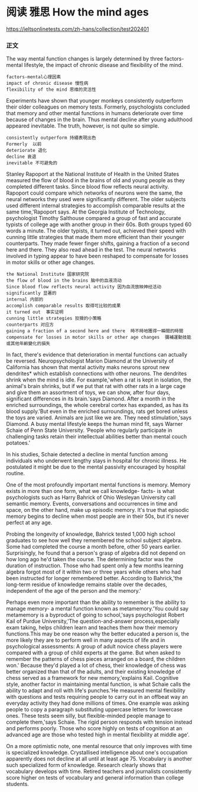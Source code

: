 # 阅读 雅思 How the mind ages
https://ieltsonlinetests.com/zh-hans/collection/test202401

### 正文
The way mental function changes is largely determined by three factors-mental lifestyle, the impact of chronic disease and flexibility of the mind.  
```
factors-mental心理因素  
impact of chronic disease 慢性病  
flexibility of the mind 思维的灵活性  
```

Experiments have shown that younger monkeys consistently outperform their older colleagues on memory tests. Formerly, psychologists concluded that memory and other mental functions in humans deteriorate over time because of changes in the brain. Thus mental decline after young adulthood appeared inevitable. The truth, however, is not quite so simple.  
```
consistently outperform 持續表現出色  
Formerly  以前
deteriorate 退化  
decline 衰退
inevitable 不可避免的  
```

Stanley Rapoport at the National Institute of Health in the United States measured the flow of blood in the brains of old and young people as they completed different tasks. Since blood flow reflects neural activity. Rapoport could compare which networks of neurons were the same, the neural networks they used were significantly different. The older subjects used different internal strategies to accomplish comparable results at the same time,'Rapoport says. At the Georgia Institute of Technology, psychologist Timothy Salthouse compared a group of fast and accurate typists of college age with another group in their 60s. Both groups typed 60 words a minute. The older typists, it turned out, achieved their speed with cunning little strategies that made them more efficient than their younger counterparts. They made fewer finger shifts, gaining a fraction of a second here and there. They also read ahead in the test. The neural networks involved in typing appear to have been reshaped to compensate for losses in motor skills or other age changes.
```
the National Institute 国家研究院  
the flow of blood in the brains 脑中的血液流动    
Since blood flow reflects neural activity 因为血流放映神经活动  
significantly 显著的  
internal 内部的  
accomplish comparable results 取得可比较的成果  
it turned out  事实证明  
cunning little strategies 狡猾的小策略  
counterparts 对应方
gaining a fraction of a second here and there  時不時地獲得一瞬間的時間
compensate for losses in motor skills or other age changes  彌補運動技能或其他年齡變化的損失
```

In fact, there's evidence that deterioration in mental functions can actually be reversed. Neuropsychologist Marion Diamond at the University of California has shown that mental activity maks neurons sprout new dendrites* which establish connections with other neurons. The dendrites shrink when the mind is idle. For example,'when a rat is kept in isolation, the animal's brain shrinks, but if we put that rat with other rats in a large cage and give them an assortment of toys, we can show, after four days, significant differences in its brain.'says Diamond. After a month in the enriched surroundings, the whole cerebral cortex has expanded, as has its blood supply.'But even in the enriched surroundings, rats get bored unless the toys are varied. Animals are just like we are. They need stimulation,'says Diamond. A busy mental lifestyle keeps the human mind fit, says Warner Schaie of Penn State University. ‘People who regularly participate in challenging tasks retain their intellectual abilities better than mental couch potatoes.'

In his studies, Schaie detected a decline in mental function among individuals who underwent lengthy stays in hospital for chronic illness. He postulated it might be due to the mental passivity encouraged by hospital routine.

One of the most profoundly important mental functions is memory. Memory exists in more than one form, what we call knowledge- facts- is what psychologists such as Harry Bahrick of Ohio Wesleyan University call semantic memory. Events, conversations and occurrences in time and space, on the other hand, make up episodic memory. It's true that episodic memory begins to decline when most people are in their 50s, but it's never perfect at any age.

Probing the longevity of knowledge, Bahrick tested 1,000 high school graduates to see how well they remembered the school subject algebra. Some had completed the course a month before, other 50 years earlier. Surprisingly, he found that a person's grasp of algebra did not depend on how long ago he'd taken the course. The determining factor was the duration of instruction. Those who had spent only a few months learning algebra forgot most of it within two or three years while others who had been instructed for longer remembered better. According to Bahrick,'the long-term residue of knowledge remains stable over the decades, independent of the age of the person and the memory.'

Perhaps even more important than the ability to remember is the ability to manage memory- a mental function known as metamemory.'You could say metamemory is a byproduct of going to school,'says psychologist Robert Kail of Purdue University,'The question-and-answer process,especially exam taking, helps children learn and teaches them how their memory functions.This may be one reason why the better educated a person is, the more likely they are to perform well in many aspects of life and in psychological assessments: A group of adult novice chess players were compared with a group of child experts at the game. But when asked to remember the patterns of chess pieces arranged on a board, the children won.' Because they'd played a lot of chess, their knowledge of chess was better organized than that of the adults, and their existing knowledge of chess served as a framework for new memory,'explains Kail. Cognitive style, another factor in maintaining mental function, is what Schaie calls the ability to adapt and roll with life's punches.'He measured mental flexibility with questions and tests requiring people to carry out in an offbeat way an everyday activity they had done millions of times. One example was asking people to copy a paragraph substituting uppercase letters for lowercase ones. These tests seem silly, but flexible-minded people manage to complete them,'says Schaie. The rigid person responds with tension instead and performs poorly. Those who score highly on tests of cognition at an advanced age are those who tested high in mental flexibility at middle age'.

On a more optimistic note, one mental resource that only improves with time is specialized knowledge. Crystallised intelligence about one's occupation apparently does not decline at all until at least age 75. Vocabulary is another such specialized form of knowledge. Research clearly shows that vocabulary develops with time. Retired teachers and journalists consistently score higher on tests of vocabulary and general information than college students.
